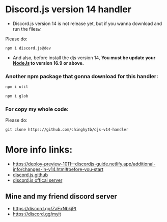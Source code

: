 # Discord.js version 14 handler

- Discord.js version 14 is not release yet, but if you wanna download and run the files↙️

Please do:
```
npm i discord.js@dev
```

- And also, before install the djs version 14, **You must be update your [NodeJs](https://nodejs.org/en/download/current/) to version 16.9 or above.**

### Another npm package that gonna download for this handler:
```js
npm i util
```
```js
npm i glob
```

### For copy my whole code:
Please do:
```
git clone https://github.com/chinghytb/djs-v14-handler
```

# More info links:
- https://deploy-preview-1011--discordjs-guide.netlify.app/additional-info/changes-in-v14.html#before-you-start
- [discord.js github](https://github.com/discordjs)
- [discord.js offical server](https://discord.gg/djs)



## Mine and my friend discord server
- https://discord.gg/ZaExNbkjPt
- https://discord.gg/myit
